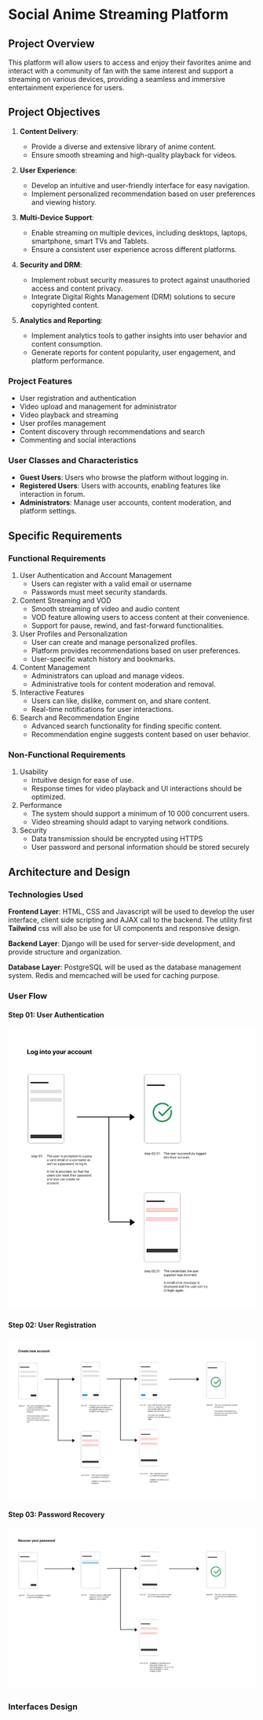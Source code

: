 # Social Anime Streaming Platform

## Project Overview

This platform will allow users to access and enjoy their favorites anime and interact with a community of fan with the same interest and support a streaming on various devices, providing a seamless and immersive entertainment experience for users.

## Project Objectives

1. **Content Delivery**:

   * Provide a diverse and extensive library of anime content. 
   * Ensure smooth streaming and high-quality playback for videos.

2. **User Experience**:

   * Develop an intuitive and user-friendly interface for easy navigation.
   * Implement personalized recommendation based on user preferences and viewing history.

3. **Multi-Device Support**:

   * Enable streaming on multiple devices, including desktops, laptops, smartphone, smart TVs and Tablets.
   * Ensure a consistent user experience across different platforms.

4. **Security and DRM**:

   * Implement robust security measures to protect against unauthoried access and content privacy.
   * Integrate Digital Rights Management (DRM) solutions to secure copyrighted content.

5. **Analytics and Reporting**:

   * Implement analytics tools to gather insights into user behavior and content consumption. 
   * Generate reports for content popularity, user engagement, and platform performance.

### Project Features

* User registration and authentication
* Video upload and management for administrator
* Video playback and streaming
* User profiles management
* Content discovery through recommendations and search
* Commenting and social interactions

### User Classes and Characteristics

* **Guest Users**: Users who browse the platform without logging in.
* **Registered Users**: Users with accounts, enabling features like interaction in forum.
* **Administrators**: Manage user accounts, content moderation, and platform settings.

## Specific Requirements
### Functional Requirements

1. User Authentication and Account Management
   * Users can register with a valid email or username
   * Passwords must meet security standards.
2. Content Streaming and VOD
   * Smooth streaming of video and audio content
   * VOD feature allowing users to access content at their convenience.
   * Support for pause, rewind, and fast-forward functionalities.
3. User Profiles and Personalization
   * User can create and manage personalized profiles.
   * Platform provides recommendations based on user preferences.
   * User-specific watch history and bookmarks.
4. Content Management
   * Administrators can upload and manage videos.
   * Administrative tools for content moderation and removal.
5. Interactive Features
   * Users can like, dislike, comment on, and share content.
   * Real-time notifications for user interactions.
6. Search and Recommendation Engine
   * Advanced search functionality for finding specific content.
   * Recommendation engine suggests content based on user behavior.

### Non-Functional Requirements

1. Usability
   * Intuitive design for ease of use.
   * Response times for video playback and UI interactions should be optimized.
2. Performance
   * The system should support a minimum of 10 000 concurrent users.
   * Video streaming should adapt to varying network conditions.
3. Security
   * Data transmission should be encrypted using HTTPS
   * User password and personal information should be stored securely
## Architecture and Design

### Technologies Used

**Frontend Layer**: HTML, CSS and Javascript will be used to develop the user interface, client side scripting and AJAX call to the backend. The utility first **Tailwind** css will also be use for UI components and responsive design.

**Backend Layer**: Django will be used for server-side development, and provide structure and organization.

**Database Layer**: PostgreSQL will be used as the database management system. Redis and memcached will be used for caching purpose.

### User Flow
#### Step 01: User Authentication
![Login your account](showcase/design/user_flow/Log_into_your_account.jpg)
#### Step 02: User Registration
![Create an account](showcase/design/user_flow/Register_with_our_product.jpg)
#### Step 03: Password Recovery
![Reset your password](showcase/design/user_flow/Password_Recovery.jpg)

### Interfaces Design
